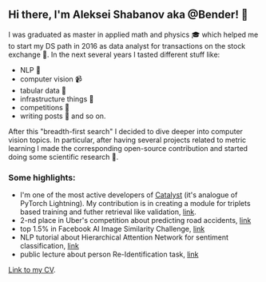 ## Hi there, I'm Aleksei Shabanov aka @Bender! 👋

I was graduated as master in applied math and physics 🎓 which helped me to start my DS path in 2016 as data analyst for transactions on the stock exchange 💸. In the next several years I tasted different stuff like:
* NLP 📖
* computer vision 📹 
* tabular data 💾 
* infrastructure things 🔧
* competitions 🚴
* writing posts 📝
and so on. 

After this "breadth-first search" I decided to dive deeper into computer vision topics. In particular, after having several projects related to metric learning I made the corresponding open-source contribution and started doing some scientific research 📐. 


### Some highlights:

* I'm one of the most active developers of [Catalyst](https://github.com/catalyst-team/catalyst) (it's analogue of PyTorch Lightning). My contribution is in creating a module for triplets based training and futher retrieval like validation, [link](https://medium.com/pytorch/metric-learning-with-catalyst-8c8337dfab1a).
* 2-nd place in Uber's competition about predicting road accidents, [link](https://github.com/AlekseySh/uber_competition)
* top 1.5% in Facebook AI Image Similarity Challenge, [link](https://www.drivendata.org/competitions/79/competition-image-similarity-1-dev/leaderboard/) 
* NLP tutorial about Hierarchical Attention Network for sentiment classification, [link](https://github.com/AlekseySh/ml-recipe-hier-attention)
* public lecture about person Re-Identification task, [link](https://www.youtube.com/watch?v=O8qtBYeOSKE)


[Link to my CV](https://github.com/AlekseySh/resume/blob/main/Aleksei_Shabanov.pdf).
